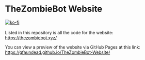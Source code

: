# TheZombieBot Website 
[![ko-fi](https://ko-fi.com/img/githubbutton_sm.svg)](https://ko-fi.com/T6T8D1Y2O) <br><br>
Listed in this repository is all the code for the website: https://thezombiebot.xyz/

You can view a preview of the website via GitHub Pages at this link: https://gfaundead.github.io/TheZombieBot-Website/
